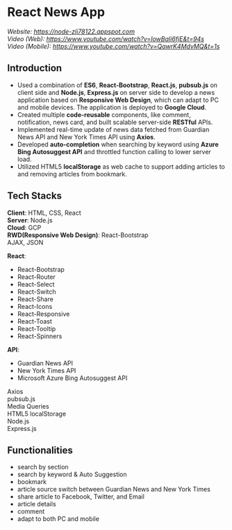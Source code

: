 # React News App

*Website:        https://node-zli78122.appspot.com*  
*Video (Web):    https://www.youtube.com/watch?v=IowBaIi6fjE&t=94s*  
*Video (Mobile): https://www.youtube.com/watch?v=QawrK4MdvMQ&t=1s*  

## Introduction
* Used a combination of **ES6**, **React-Bootstrap**, **React.js**, **pubsub.js** on client side and **Node.js**, **Express.js** on server side to develop a news application based on **Responsive Web Design**, which can adapt to PC and mobile devices. The application is deployed to **Google Cloud**.
* Created multiple **code-reusable** components, like comment, notification, news card, and built scalable server-side **RESTful** APIs.
* Implemented real-time update of news data fetched from Guardian News API and New York Times API using **Axios**.
* Developed **auto-completion** when searching by keyword using **Azure Bing Autosuggest API** and throttled function calling to lower server load.
* Utilized HTML5 **localStorage** as web cache to support adding articles to and removing articles from bookmark.

## Tech Stacks
**Client**: HTML, CSS, React  
**Server**: Node.js  
**Cloud**: GCP  
**RWD(Responsive Web Design)**: React-Bootstrap  
AJAX, JSON  

**React**:  
* React-Bootstrap
* React-Router
* React-Select
* React-Switch
* React-Share
* React-Icons
* React-Responsive
* React-Toast
* React-Tooltip
* React-Spinners  

**API**:
* Guardian News API
* New York Times API
* Microsoft Azure Bing Autosuggest API  

Axios  
pubsub.js  
Media Queries  
HTML5 localStorage  
Node.js  
Express.js  

## Functionalities
* search by section
* search by keyword & Auto Suggestion
* bookmark
* article source switch between Guardian News and New York Times
* share article to Facebook, Twitter, and Email
* article details
* comment
* adapt to both PC and mobile

